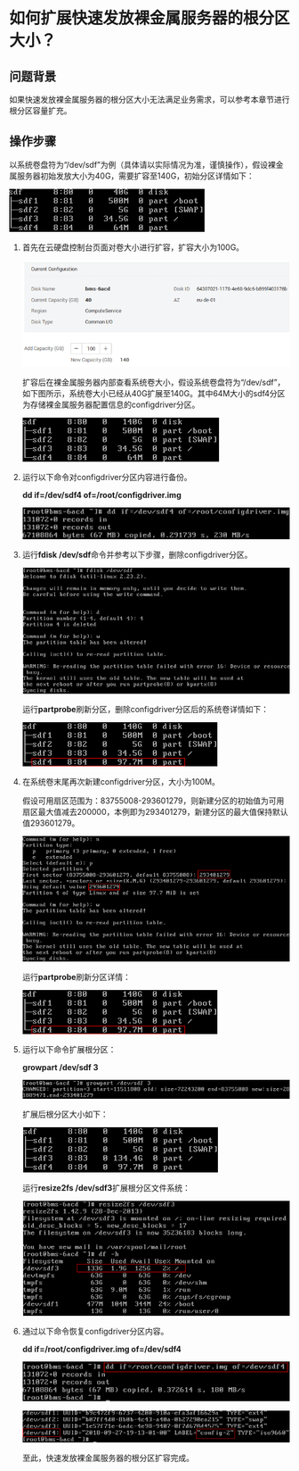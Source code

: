 # 如何扩展快速发放裸金属服务器的根分区大小？<a name="bms_faq_0062"></a>

## 问题背景<a name="section925714633418"></a>

如果快速发放裸金属服务器的根分区大小无法满足业务需求，可以参考本章节进行根分区容量扩充。

## 操作步骤<a name="section65931410103620"></a>

以系统卷盘符为“/dev/sdf”为例（具体请以实际情况为准，谨慎操作），假设裸金属服务器初始发放大小为40G，需要扩容至140G，初始分区详情如下：

![](figures/23.png)

1.  首先在云硬盘控制台页面对卷大小进行扩容，扩容大小为100G。

    ![](figures/24.png)

    扩容后在裸金属服务器内部查看系统卷大小，假设系统卷盘符为“/dev/sdf”，如下图所示，系统卷大小已经从40G扩展至140G。其中64M大小的sdf4分区为存储裸金属服务器配置信息的configdriver分区。

    ![](figures/25.png)

2.  运行以下命令对configdriver分区内容进行备份。

    **dd if=/dev/sdf4 of=/root/configdriver.img**

    ![](figures/26.png)

3.  运行**fdisk /dev/sdf**命令并参考以下步骤，删除configdriver分区。

    ![](figures/27.png)

    运行**partprobe**刷新分区，删除configdriver分区后的系统卷详情如下：

    ![](figures/30.png)

4.  在系统卷末尾再次新建configdriver分区，大小为100M。

    假设可用扇区范围为：83755008-293601279，则新建分区的初始值为可用扇区最大值减去200000，本例即为293401279，新建分区的最大值保持默认值293601279。

    ![](figures/29.png)

    运行**partprobe**刷新分区详情：

    ![](figures/30-19.png)

5.  运行以下命令扩展根分区：

    **growpart /dev/sdf 3**

    ![](figures/31.png)

    扩展后根分区大小如下：

    ![](figures/32.png)

    运行**resize2fs /dev/sdf3**扩展根分区文件系统：

    ![](figures/33.png)

6.  通过以下命令恢复configdriver分区内容。

    **dd if=/root/configdriver.img of=/dev/sdf4**

    ![](figures/34.png)

    ![](figures/35.png)

    至此，快速发放裸金属服务器的根分区扩容完成。


